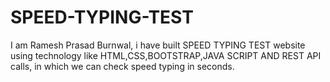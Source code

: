 # SPEED-TYPING-TEST
I am Ramesh Prasad Burnwal, i have built SPEED TYPING TEST website using technology like HTML,CSS,BOOTSTRAP,JAVA SCRIPT AND REST API calls, in which we can check speed typing in seconds.
